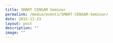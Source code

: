 ```yaml
---
title: SMART CENSAM Seminar
permalink: /media/events/SMART-CENSAM-Seminar/
date: 2015-11-23
layout: post
description: ""
image: ""
---
```


